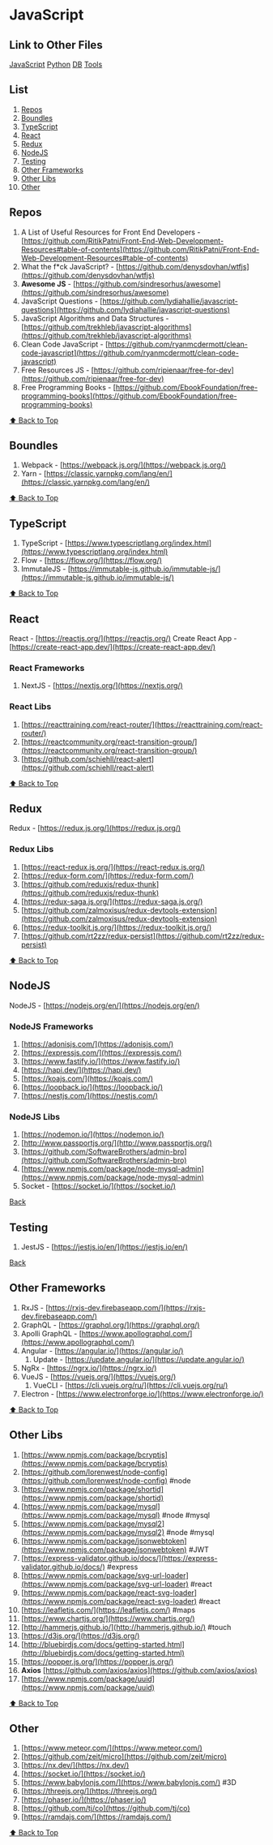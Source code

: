 # JavaScript

## Link to Other Files

[JavaScript](./javascript.md) [Python](./python.md) [DB](./databases.md) [Tools](./tools.md)

## List

1. [Repos](#repos)
2. [Boundles](#boundles)
3. [TypeScript](#typescript)
4. [React](#react)
5. [Redux](#redux)
6. [NodeJS](#nodejs)
7. [Testing](#testing)
8. [Other Frameworks](#other-frameworks)
9. [Other Libs](#other-libs)
10. [Other](#other)

## Repos

1. A List of Useful Resources for Front End Developers - [https://github.com/RitikPatni/Front-End-Web-Development-Resources#table-of-contents](https://github.com/RitikPatni/Front-End-Web-Development-Resources#table-of-contents)
2. What the f\*ck JavaScript? - [https://github.com/denysdovhan/wtfjs](https://github.com/denysdovhan/wtfjs)
3. **Awesome JS** - [https://github.com/sindresorhus/awesome](https://github.com/sindresorhus/awesome)
4. JavaScript Questions - [https://github.com/lydiahallie/javascript-questions](https://github.com/lydiahallie/javascript-questions)
5. JavaScript Algorithms and Data Structures - [https://github.com/trekhleb/javascript-algorithms](https://github.com/trekhleb/javascript-algorithms)
6. Clean Code JavaScript - [https://github.com/ryanmcdermott/clean-code-javascript](https://github.com/ryanmcdermott/clean-code-javascript)
7. Free Resources JS - [https://github.com/ripienaar/free-for-dev](https://github.com/ripienaar/free-for-dev)
8. Free Programming Books - [https://github.com/EbookFoundation/free-programming-books](https://github.com/EbookFoundation/free-programming-books)

[⬆ Back to Top](#list)

## Boundles

1. Webpack - [https://webpack.js.org/](https://webpack.js.org/)
2. Yarn - [https://classic.yarnpkg.com/lang/en/](https://classic.yarnpkg.com/lang/en/)

[⬆ Back to Top](#list)

## TypeScript

1. TypeScript - [https://www.typescriptlang.org/index.html](https://www.typescriptlang.org/index.html)
2. Flow - [https://flow.org/](https://flow.org/)
3. ImmutaleJS - [https://immutable-js.github.io/immutable-js/](https://immutable-js.github.io/immutable-js/)

[⬆ Back to Top](#list)

## React

React - [https://reactjs.org/](https://reactjs.org/)
Create React App - [https://create-react-app.dev/](https://create-react-app.dev/)

### React Frameworks

1. NextJS - [https://nextjs.org/](https://nextjs.org/)

### React Libs

1. [https://reacttraining.com/react-router/](https://reacttraining.com/react-router/)
2. [https://reactcommunity.org/react-transition-group/](https://reactcommunity.org/react-transition-group/)
3. [https://github.com/schiehll/react-alert](https://github.com/schiehll/react-alert)

[⬆ Back to Top](#list)

## Redux

Redux - [https://redux.js.org/](https://redux.js.org/)

### Redux Libs

1. [https://react-redux.js.org/](https://react-redux.js.org/)
2. [https://redux-form.com/](https://redux-form.com/)
3. [https://github.com/reduxjs/redux-thunk](https://github.com/reduxjs/redux-thunk)
4. [https://redux-saga.js.org/](https://redux-saga.js.org/)
5. [https://github.com/zalmoxisus/redux-devtools-extension](https://github.com/zalmoxisus/redux-devtools-extension)
6. [https://redux-toolkit.js.org/](https://redux-toolkit.js.org/)
7. [https://github.com/rt2zz/redux-persist](https://github.com/rt2zz/redux-persist)

[⬆ Back to Top](#list)

## NodeJS

NodeJS - [https://nodejs.org/en/](https://nodejs.org/en/)

### NodeJS Frameworks

1. [https://adonisjs.com/](https://adonisjs.com/)
2. [https://expressjs.com/](https://expressjs.com/)
3. [https://www.fastify.io/](https://www.fastify.io/)
4. [https://hapi.dev/](https://hapi.dev/)
5. [https://koajs.com/](https://koajs.com/)
6. [https://loopback.io/](https://loopback.io/)
7. [https://nestjs.com/](https://nestjs.com/)

### NodeJS Libs

1. [https://nodemon.io/](https://nodemon.io/)
2. [http://www.passportjs.org/](http://www.passportjs.org/)
3. [https://github.com/SoftwareBrothers/admin-bro](https://github.com/SoftwareBrothers/admin-bro)
4. [https://www.npmjs.com/package/node-mysql-admin](https://www.npmjs.com/package/node-mysql-admin)
5. Socket - [https://socket.io/](https://socket.io/)

[Back](#list)

## Testing

1. JestJS - [https://jestjs.io/en/](https://jestjs.io/en/)

[Back](#list)

## Other Frameworks

1. RxJS - [https://rxjs-dev.firebaseapp.com/](https://rxjs-dev.firebaseapp.com/)
2. GraphQL - [https://graphql.org/](https://graphql.org/)
3. Apolli GraphQL - [https://www.apollographql.com/](https://www.apollographql.com/)
4. Angular - [https://angular.io/](https://angular.io/) 
    1. Update - [https://update.angular.io/](https://update.angular.io/)
5. NgRx - [https://ngrx.io/](https://ngrx.io/)
6. VueJS - [https://vuejs.org/](https://vuejs.org/)
    1. VueCLI - [https://cli.vuejs.org/ru/](https://cli.vuejs.org/ru/)
7. Electron - [https://www.electronforge.io/](https://www.electronforge.io/)

[⬆ Back to Top](#list)

## Other Libs

1. [https://www.npmjs.com/package/bcryptjs](https://www.npmjs.com/package/bcryptjs)
1. [https://github.com/lorenwest/node-config](https://github.com/lorenwest/node-config) #node
1. [https://www.npmjs.com/package/shortid](https://www.npmjs.com/package/shortid)
1. [https://www.npmjs.com/package/mysql](https://www.npmjs.com/package/mysql) #node #mysql
1. [https://www.npmjs.com/package/mysql2](https://www.npmjs.com/package/mysql2) #node #mysql
1. [https://www.npmjs.com/package/jsonwebtoken](https://www.npmjs.com/package/jsonwebtoken) #JWT
1. [https://express-validator.github.io/docs/](https://express-validator.github.io/docs/) #express
1. [https://www.npmjs.com/package/svg-url-loader](https://www.npmjs.com/package/svg-url-loader) #react
1. [https://www.npmjs.com/package/react-svg-loader](https://www.npmjs.com/package/react-svg-loader) #react
1. [https://leafletjs.com/](https://leafletjs.com/) #maps 
1. [https://www.chartjs.org/](https://www.chartjs.org/)
1. [http://hammerjs.github.io/](http://hammerjs.github.io/) #touch
1. [https://d3js.org/](https://d3js.org/)
1. [http://bluebirdjs.com/docs/getting-started.html](http://bluebirdjs.com/docs/getting-started.html)
1. [https://popper.js.org/](https://popper.js.org/)
1. **Axios** [https://github.com/axios/axios](https://github.com/axios/axios)
1. [https://www.npmjs.com/package/uuid](https://www.npmjs.com/package/uuid)

[⬆ Back to Top](#list)

## Other

1. [https://www.meteor.com/](https://www.meteor.com/)
2. [https://github.com/zeit/micro](https://github.com/zeit/micro)
3. [https://nx.dev/](https://nx.dev/)
4. [https://socket.io/](https://socket.io/)
5. [https://www.babylonjs.com/](https://www.babylonjs.com/) #3D
6. [https://threejs.org/](https://threejs.org/)
7. [https://phaser.io/](https://phaser.io/)
8. [https://github.com/tj/co](https://github.com/tj/co)
9. [https://ramdajs.com/](https://ramdajs.com/)

[⬆ Back to Top](#list)

